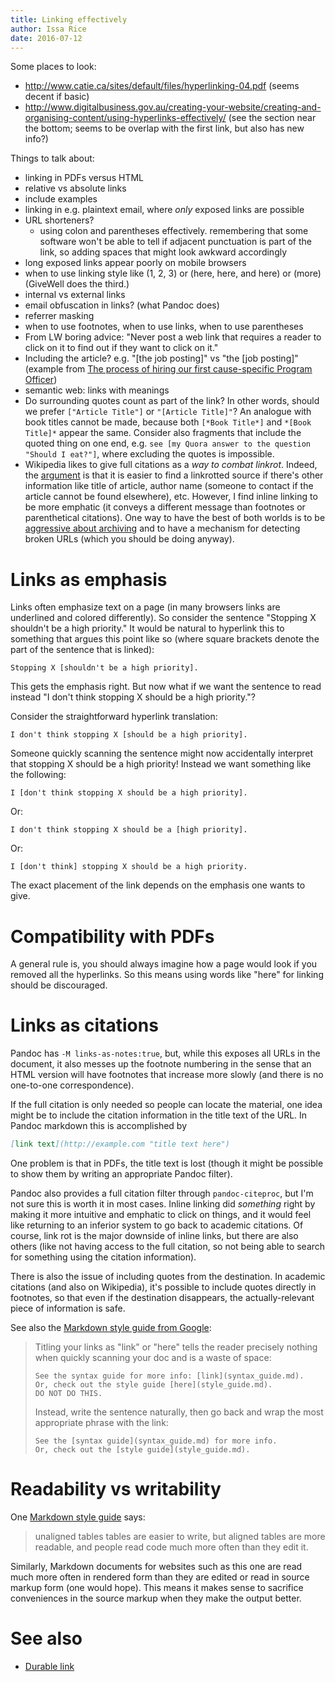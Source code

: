 ```yaml
---
title: Linking effectively
author: Issa Rice
date: 2016-07-12
---
```


Some places to look:

- <http://www.catie.ca/sites/default/files/hyperlinking-04.pdf> (seems decent if basic)
- <http://www.digitalbusiness.gov.au/creating-your-website/creating-and-organising-content/using-hyperlinks-effectively/> (see the section near the bottom; seems to be overlap with the first link, but also has new info?)

Things to talk about:

- linking in PDFs versus HTML
- relative vs absolute links
- include examples
- linking in e.g. plaintext email, where *only* exposed links are possible
- URL shorteners?
    - using colon and parentheses effectively. remembering that some
      software won't be able to tell if adjacent punctuation is part of
      the link, so adding spaces that might look awkward accordingly
- long exposed links appear poorly on mobile browsers
- when to use linking style like (1, 2, 3) or (here, here, and here) or (more) (GiveWell does the third.)
- internal vs external links
- email obfuscation in links? (what Pandoc does)
- referrer masking
- when to use footnotes, when to use links, when to use parentheses
- From LW boring advice: "Never post a web link that requires a reader to click on it to find out if they want to click on it."
- Including the article? e.g. "\[the job posting\]" vs "the \[job posting\]"
  (example from [The process of hiring our first cause-specific Program
  Officer][givewell post])
- semantic web: links with meanings
- Do surrounding quotes count as part of the link?
In other words, should we prefer `["Article Title"]` or `"[Article Title]"`?
An analogue with book titles cannot be made, because both `[*Book Title*]` and `*[Book Title]*` appear the same.
Consider also fragments that include the quoted thing on one end, e.g. `see [my Quora answer to the question "Should I eat?"]`, where excluding the quotes is impossible.
- Wikipedia likes to give full citations as a *way to combat linkrot*.
Indeed, the [argument](https://en.wikipedia.org/wiki/Wikipedia:Citing_sources#Handling_links_in_citations) is that it is easier to find a linkrotted source if there's other information like title of article, author name (someone to contact if the article cannot be found elsewhere), etc.
However, I find inline linking to be more emphatic (it conveys a different message than footnotes or parenthetical citations).
One way to have the best of both worlds is to be [aggressive about archiving](digital-preservation) and to have a mechanism for detecting broken URLs (which you should be doing anyway).

# Links as emphasis

Links often emphasize text on a page (in many browsers links are underlined
and colored differently). So consider the sentence "Stopping X shouldn't be a
high priority." It would be natural to hyperlink this to something that argues
this point like so (where square brackets denote the part of the sentence that
is linked):

```
Stopping X [shouldn't be a high priority].
```

This gets the emphasis right. But now what if we want the sentence to read
instead "I don't think stopping X should be a high priority."?

Consider the straightforward hyperlink translation:

```
I don't think stopping X [should be a high priority].
```

Someone quickly scanning the sentence might now accidentally interpret that
stopping X should be a high priority! Instead we want something like the
following:

```
I [don't think stopping X should be a high priority].
```

Or:

```
I don't think stopping X should be a [high priority].
```

Or:

```
I [don't think] stopping X should be a high priority.
```

The exact placement of the link depends on the emphasis one wants to give.

# Compatibility with PDFs

A general rule is, you should always imagine how a page would look if you
removed all the hyperlinks. So this means using words like "here" for linking
should be discouraged.

# Links as citations

Pandoc has `-M links-as-notes:true`, but, while this exposes all URLs in the
document, it also messes up the footnote numbering in the sense that an HTML
version will have footnotes that increase more slowly (and there is no
one-to-one correspondence).

If the full citation is only needed so people can locate the material, one
idea might be to include the citation information in the title text of the
URL. In Pandoc markdown this is accomplished by

```markdown
[link text](http://example.com "title text here")
```

One problem is that in PDFs, the title text is lost (though it might be
possible to show them by writing an appropriate Pandoc filter).

Pandoc also provides a full citation filter through `pandoc-citeproc`, but I'm
not sure this is worth it in most cases. Inline linking did *something* right
by making it more intuitive and emphatic to click on things, and it would feel
like returning to an inferior system to go back to academic citations. Of
course, link rot is the major downside of inline links, but there are also
others (like not having access to the full citation, so not being able to
search for something using the citation information).

There is also the issue of including quotes from the destination. In academic
citations (and also on Wikipedia), it's possible to include quotes directly in
footnotes, so that even if the destination disappears, the actually-relevant
piece of information is safe.

See also the [Markdown style guide from Google][google guide]:

> Titling your links as "link" or "here" tells the reader precisely nothing
> when quickly scanning your doc and is a waste of space:
>
>     See the syntax guide for more info: [link](syntax_guide.md).
>     Or, check out the style guide [here](style_guide.md).
>     DO NOT DO THIS.
>
> Instead, write the sentence naturally, then go back and wrap the most
> appropriate phrase with the link:
>
>     See the [syntax guide](syntax_guide.md) for more info.
>     Or, check out the [style guide](style_guide.md).

# Readability vs writability

One [Markdown style guide][markdown guide] says:

> unaligned tables tables are easier to write, but aligned tables are more
> readable, and people read code much more often than they edit it.

Similarly, Markdown documents for websites such as this one are read much more
often in rendered form than they are edited or read in source markup form (one
would hope). This means it makes sense to sacrifice conveniences in the source
markup when they make the output better.

# See also

- [Durable link]()

[givewell post]: http://blog.givewell.org/2015/09/03/the-process-of-hiring-our-first-cause-specific-program-officer/
[google guide]: https://github.com/google/styleguide/blob/3591b2e540cbcb07423e02d20eee482165776603/docguide/style.md#use-informative-markdown-link-titles
[markdown guide]: http://www.cirosantilli.com/markdown-style-guide/ "Ciro Santilli. \"Markdown Style Guide\"."
